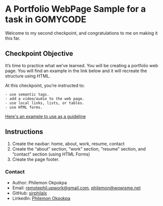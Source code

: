 # A Portfolio WebPage Sample for a task in GOMYCODE

Welcome to my second checkpoint, and congratulations to me on making it this far.

## Checkpoint Objective

It’s time to practice what we’ve learned. You will be creating a portfolio web page. You will find an example in the link below and it will recreate the structure using HTML.

At this checkpoint, you’re instructed to:

    - use semantic tags.
    - add a video/audio to the web page.
    - use local links, lists, or tables.
    - use HTML forms.

[Here's an example to use as a guideline](https://dribbble.com/shots/10854907-Amike-Personal-Portfolio-WordPress-Theme)

## Instructions

1. Create the navbar: home, about, work, resume, contact
2. Create the “about” section, ”work” section, ”resume” section, and ”contact” section (using HTML Forms)
3. Create the page footer.

### Contact

- Author: Philemon Okpokpa
- Email: remotephil.upwork@gmail.com, philemon@wowisme.net
- GitHub: [sirphilalx](https://github.com/sirphilalx)
- LinkedIn: [Philemon Okpokpa](https://www.linkedin.com/in/philemon-okpkopa/)
